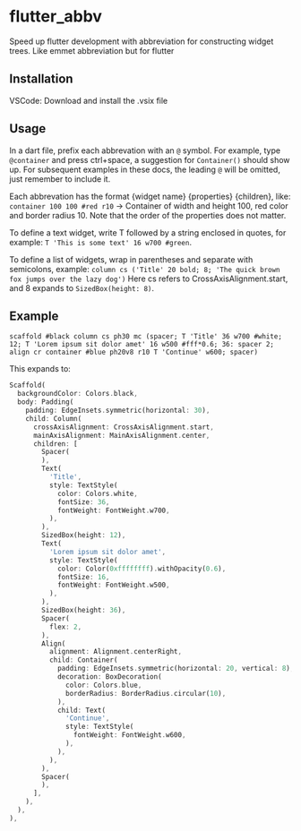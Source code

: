 # flutter_abbv

Speed up flutter development with abbreviation for constructing widget trees.
Like emmet abbreviation but for flutter

## Installation

VSCode: Download and install the .vsix file

## Usage

In a dart file, prefix each abbrevation with an `@` symbol. For example, type `@container` and press ctrl+space, a suggestion for `Container()` should show up. For subsequent examples in these docs, the leading `@` will be omitted, just remember to include it.

Each abbrevation has the format {widget name} {properties} {children}, like: `container 100 100 #red r10` -> Container of width and height 100, red color and border radius 10. Note that the order of the properties does not matter.

To define a text widget, write T followed by a string enclosed in quotes, for example: `T 'This is some text' 16 w700 #green`.

To define a list of widgets, wrap in parentheses and separate with semicolons, example: `column cs ('Title' 20 bold; 8; 'The quick brown fox jumps over the lazy dog')` Here cs refers to CrossAxisAlignment.start, and 8 expands to `SizedBox(height: 8)`.

## Example

`scaffold #black column cs ph30 mc (spacer; T 'Title' 36 w700 #white; 12; T 'Lorem ipsum sit dolor amet' 16 w500 #fff*0.6; 36: spacer 2; align cr container #blue ph20v8 r10 T 'Continue' w600; spacer)`

This expands to:

```dart
Scaffold(
  backgroundColor: Colors.black,
  body: Padding(
    padding: EdgeInsets.symmetric(horizontal: 30),
    child: Column(
      crossAxisAlignment: CrossAxisAlignment.start,
      mainAxisAlignment: MainAxisAlignment.center,
      children: [
        Spacer(
        ),
        Text(
          'Title',
          style: TextStyle(
            color: Colors.white,
            fontSize: 36,
            fontWeight: FontWeight.w700,
          ),
        ),
        SizedBox(height: 12),
        Text(
          'Lorem ipsum sit dolor amet',
          style: TextStyle(
            color: Color(0xffffffff).withOpacity(0.6),
            fontSize: 16,
            fontWeight: FontWeight.w500,
          ),
        ),
        SizedBox(height: 36),
        Spacer(
          flex: 2,
        ),
        Align(
          alignment: Alignment.centerRight,
          child: Container(
            padding: EdgeInsets.symmetric(horizontal: 20, vertical: 8),
            decoration: BoxDecoration(
              color: Colors.blue,
              borderRadius: BorderRadius.circular(10),
            ),
            child: Text(
              'Continue',
              style: TextStyle(
                fontWeight: FontWeight.w600,
              ),
            ),
          ),
        ),
        Spacer(
        ),
      ],
    ),
  ),
),
```